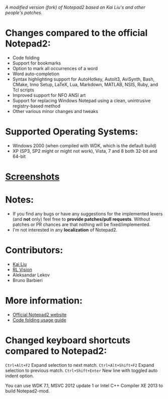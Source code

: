 _A modified version (fork) of Notepad2 based on Kai Liu's and other people's patches._

# Changes compared to the official Notepad2:

* Code folding
* Support for bookmarks
* Option to mark all occurrences of a word
* Word auto-completion
* Syntax highlighting support for AutoHotkey, AutoIt3, AviSynth, Bash, CMake, Inno Setup,
  LaTeX, Lua, Markdown, MATLAB, NSIS, Ruby, and Tcl scripts
* Improved support for NFO ANSI art
* Support for replacing Windows Notepad using a clean, unintrusive registry-based method
* Other various minor changes and tweaks

# Supported Operating Systems:
* Windows 2000 (when compiled with WDK, which is the default build)
* XP (SP3, SP2 might or might not work), Vista, 7 and 8 both 32-bit and 64-bit

# [Screenshots](http://xhmikosr.github.com/notepad2-mod/screenshots)

# Notes:
* If you find any bugs or have any suggestions for the implemented lexers (and **not** only)
  feel free to **provide patches/pull requests**. Without patches or PR chances are that
  nothing will be fixed/implemented.
* I'm not interested in any **localization** of Notepad2.

# Contributors:
* [Kai Liu](http://code.kliu.org/misc/notepad2/)
* [RL Vision](http://www.rlvision.com/notepad2/about.asp)
* Aleksandar Lekov
* Bruno Barbieri

# More information:
* [Official Notepad2 website](http://www.flos-freeware.ch/notepad2.html)
* [Code folding usage guide](https://github.com/XhmikosR/notepad2-mod/wiki/Code-Folding-Usage)

# Changed keyboard shortcuts compared to Notepad2:
`Ctrl+Alt+F2`       Expand selection to next match.
`Ctrl+Alt+Shift+F2` Expand selection to previous match.
`Ctrl+Shift+Enter`  New line with toggled auto indent option.

You can use WDK 7.1, MSVC 2012 update 1 or Intel C++ Compiler XE 2013 to build Notepad2-mod.
